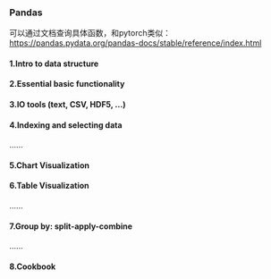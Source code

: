 ### Pandas
可以通过文档查询具体函数，和pytorch类似：
https://pandas.pydata.org/pandas-docs/stable/reference/index.html

#### 1.Intro to data structure


#### 2.Essential basic functionality


#### 3.IO tools (text, CSV, HDF5, …)


#### 4.Indexing and selecting data


......


#### 5.Chart Visualization 

#### 6.Table Visualization


......


#### 7.Group by: split-apply-combine

......


#### 8.Cookbook




